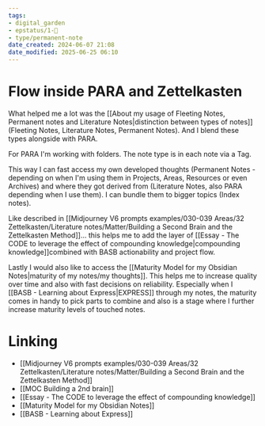```yaml
---
tags: 
- digital_garden
- epstatus/1-🌱
- type/permanent-note
date_created: 2024-06-07 21:08
date_modified: 2025-06-25 06:10
---
```

# Flow inside PARA and Zettelkasten

What helped me a lot was the  [[About my usage of Fleeting Notes, Permanent notes and Literature Notes|distinction between types of notes]](Fleeting Notes, Literature Notes, Permanent Notes). And I blend these types alongside with PARA.

For PARA I'm working with folders. The note type is in each note via a Tag.

This way I can fast access my own developed thoughts (Permanent Notes - depending on when I'm using them in Projects, Areas, Resources or even Archives) and where they got derived from (Literature Notes, also PARA depending when I use them). I can bundle them to bigger topics (Index notes).

Like described in [[Midjourney V6 prompts examples/030-039 Areas/32 Zettelkasten/Literature notes/Matter/Building a Second Brain and the Zettelkasten Method]]... this helps me to add the layer of [[Essay - The CODE to leverage the effect of compounding knowledge|compounding knowledge]]combined with BASB actionability and project flow.

Lastly I would also like to access the [[Maturity Model for my Obsidian Notes|maturity of my notes/my thoughts]]. This helps me to increase quality over time and also with fast decisions on reliability. Especially when I [[BASB - Learning about Express|EXPRESS]] through my notes, the maturity comes in handy to pick parts to combine and also is a stage where I further increase maturity levels of touched notes.

# Linking

+ [[Midjourney V6 prompts examples/030-039 Areas/32 Zettelkasten/Literature notes/Matter/Building a Second Brain and the Zettelkasten Method]]
+ [[MOC Building a 2nd brain]]
+ [[Essay - The CODE to leverage the effect of compounding knowledge]]
+ [[Maturity Model for my Obsidian Notes]]
+ [[BASB - Learning about Express]]

